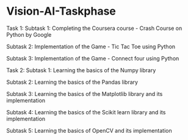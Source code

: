 # Vision-AI-Taskphase
Task 1:
Subtask 1: Completing the Coursera course - Crash Course on Python by Google

Subtask 2: Implementation of the Game - Tic Tac Toe using Python 

Subtask 3: Implementation of the Game - Connect four using Python

Task 2:
Subtask 1: Learning the basics of the Numpy library

Subtask 2: Learning the basics of the Pandas library

Subtask 3: Learning the basics of the Matplotlib library and its implementation

Subtask 4: Learning the basics of the Scikit learn library and its implementation

Subtask 5: Learning the basics of OpenCV and its implementation
